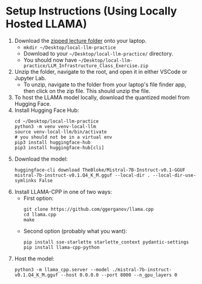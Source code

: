 # Setup Instructions (Using Locally Hosted LLAMA)

1. Download the [zipped lecture folder](https://drive.google.com/file/d/1s3an7jfe4upxEZhvoLSsnK2I8bzKYYOd/view?usp=drive_link) onto your laptop.
      * `mkdir ~/Desktop/local-llm-practice`
      * Download to your `~/Desktop/local-llm-practice/` directory.
      * You should now have `~/Desktop/local-llm-practice/LLM_Infrastructure_Class_Exercise.zip`
3. Unzip the folder, navigate to the root, and open it in either VSCode or Jupyter Lab.
      * To unzip, navigate to the folder from your laptop's file finder app, then click on the zip file. This should unzip the file.
5. To host the LLAMA model locally, download the quantized model from Hugging Face.
6. Install Hugging Face Hub:
   ```
   cd ~/Desktop/local-llm-practice
   python3 -m venv venv-local-llm
   source venv-local-llm/bin/activate
   # you should not be in a virtual env
   pip3 install huggingface-hub
   pip3 install huggingface-hub[cli]
   ```
7. Download the model:
   ```
   huggingface-cli download TheBloke/Mistral-7B-Instruct-v0.1-GGUF mistral-7b-instruct-v0.1.Q4_K_M.gguf --local-dir . --local-dir-use-symlinks False
   ```
8. Install LLAMA-CPP in one of two ways:
   * First option:
     ```
     git clone https://github.com/ggerganov/llama.cpp
     cd llama.cpp
     make
     ```
   * Second option (probably what you want):
     ```
     pip install sse-starlette starlette_context pydantic-settings
     pip install llama-cpp-python
     ```
9. Host the model:
   ```
   python3 -m llama_cpp.server --model ./mistral-7b-instruct-v0.1.Q4_K_M.gguf --host 0.0.0.0 --port 8000 --n_gpu_layers 0
   ```
